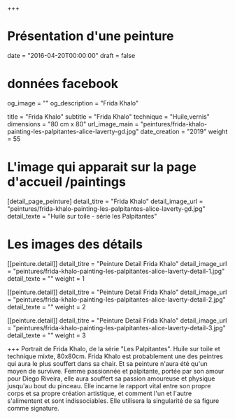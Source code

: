+++
# Présentation d'une peinture
date = "2016-04-20T00:00:00"
draft = false

# données facebook
og_image = ""
og_description = "Frida Khalo"

title = "Frida Khalo"
subtitle = "Frida Khalo"
technique = "Huile,vernis"
dimensions = "80 cm x 80"
url_image_main = "peintures/frida-khalo-painting-les-palpitantes-alice-laverty-gd.jpg"
date_creation = "2019"
weight = 55

# L'image qui apparait sur la page d'accueil /paintings
[detail_page_peinture]
detail_titre = "Frida Khalo"
detail_image_url = "peintures/frida-khalo-painting-les-palpitantes-alice-laverty-gd.jpg"
detail_texte = "Huile sur toile - série les Palpitantes"

# Les images des détails
[[peinture.detail]]
detail_titre = "Peinture Detail Frida Khalo"
detail_image_url = "peintures/frida-khalo-painting-les-palpitantes-alice-laverty-detail-1.jpg"
detail_texte = ""
weight = 1

[[peinture.detail]]
detail_titre = "Peinture Detail Frida Khalo"
detail_image_url = "peintures/frida-khalo-painting-les-palpitantes-alice-laverty-detail-2.jpg"
detail_texte = ""
weight = 2

[[peinture.detail]]
detail_titre = "Peinture Detail Frida Khalo"
detail_image_url = "peintures/frida-khalo-painting-les-palpitantes-alice-laverty-detail-3.jpg"
detail_texte = ""
weight = 3

+++
Portrait de Frida Khalo, de la série "Les Palpitantes". Huile sur toile et technique mixte, 80x80cm.
Frida Khalo est probablement une des peintres qui aura le plus souffert dans sa chair. Et sa peinture n'aura été qu'un moyen de survivre. Femme passionnée et palpitante, portée par son amour pour Diego Riveira, elle aura souffert sa passion amoureuse et physique jusqu'au bout du pinceau. Elle incarne le rapport vital entre son propre corps et sa propre création artistique, et comment l'un et l'autre s'alimentent et sont indissociables. Elle utilisera la singularité de sa figure comme signature.
